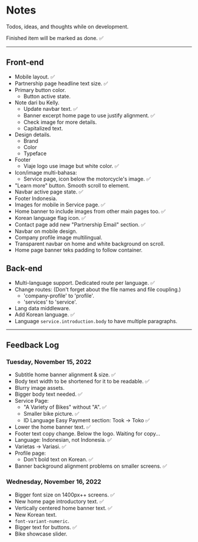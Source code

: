 # Notes

Todos, ideas, and thoughts while on development.

Finished item will be marked as done. ✅

---

## Front-end

- Mobile layout. ✅
- Partnership page headline text size. ✅
- Primary button color.
  - Button active state.
- Note dari bu Kelly.
  - Update navbar text. ✅
  - Banner excerpt home page to use justify alignment. ✅
  - Check image for more details.
  - Capitalized text.
- Design details.
  - Brand
  - Color
  - Typeface
- Footer
  - Viaje logo use image but white color. ✅
- Icon/image multi-bahasa:
  - Service page, icon below the motorcycle's image. ✅
- "Learn more" button. Smooth scroll to element.
- Navbar active page state. ✅
- Footer Indonesia.
- Images for mobile in Service page. ✅
- Home banner to include images from other main pages too. ✅
- Korean language flag icon. ✅
- Contact page add new "Partnership Email" section. ✅
- Navbar on mobile design.
- Company profile image multilingual.
- Transparent navbar on home and white background on scroll.
- Home page banner teks padding to follow container.

## Back-end

- Multi-language support. Dedicated route per language. ✅
- Change routes: (Don't forget about the file names and file coupling.)
  - 'company-profile' to 'profile'.
  - 'services' to 'service'.
- Lang data middleware.
- Add Korean language. ✅
- Language `service.introduction.body` to have multiple paragraphs.

---

## Feedback Log

### Tuesday, November 15, 2022

- Subtitle home banner alignment & size. ✅
- Body text width to be shortened for it to be readable. ✅
- Blurry image assets.
- Bigger body text needed. ✅
- Service Page:
  - "A Variety of Bikes" without "A". ✅
  - Smaller bike picture. ✅
  - ID Language Easy Payment section: Took → Toko ✅
- Lower the home banner text. ✅
- Footer text copy change. Below the logo. Waiting for copy...
- Language: Indonesian, not Indonesia. ✅
- Varietas → Variasi. ✅
- Profile page:
  - Don't bold text on Korean. ✅
- Banner background alignment problems on smaller screens. ✅

### Wednesday, November 16, 2022

- Bigger font size on 1400px++ screens. ✅
- New home page introductory text. ✅
- Vertically centered home banner text. ✅
- New Korean text.
- `font-variant-numeric`.
- Bigger text for buttons. ✅
- Bike showcase slider.
